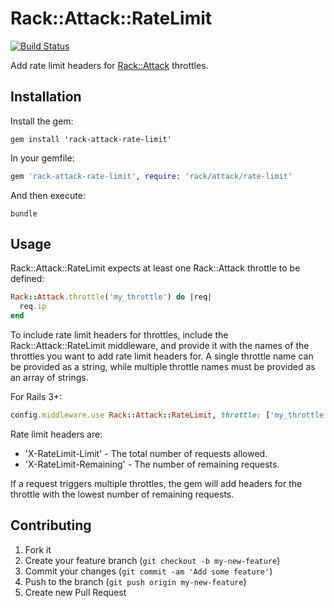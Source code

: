 # Rack::Attack::RateLimit

[![Build Status](https://travis-ci.org/jbyck/rack-attack-rate-limit.png?branch=master)](https://travis-ci.org/jbyck/rack-attack-rate-limit)

Add rate limit headers for [Rack::Attack](https://github.com/kickstarter/rack-attack) throttles.

## Installation

Install the gem:

```shell
gem install 'rack-attack-rate-limit'
```

In your gemfile:
```ruby
gem 'rack-attack-rate-limit', require: 'rack/attack/rate-limit'
```



And then execute:
```shell
bundle
```

## Usage

Rack::Attack::RateLimit expects at least one Rack::Attack throttle to be defined:

```ruby
Rack::Attack.throttle('my_throttle') do |req|
  req.ip
end
```

To include rate limit headers for throttles, include the Rack::Attack::RateLimit middleware, and provide it with the names of the throttles you want to add rate limit headers for. A single throttle name can be provided as a string, while multiple throttle names must be provided as an array of strings.

For Rails 3+:

```ruby
config.middleware.use Rack::Attack::RateLimit, throttle: ['my_throttle', 'my_other_throttle']
```

Rate limit headers are:

* 'X-RateLimit-Limit' - The total number of requests allowed.
* 'X-RateLimit-Remaining' - The number of remaining requests.

If a request triggers multiple throttles, the gem will add headers for the throttle with the lowest number of remaining requests.

## Contributing

1. Fork it
2. Create your feature branch (`git checkout -b my-new-feature`)
3. Commit your changes (`git commit -am 'Add some feature'`)
4. Push to the branch (`git push origin my-new-feature`)
5. Create new Pull Request
